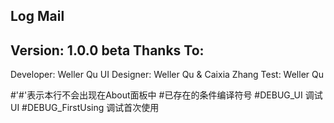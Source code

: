 ﻿Log Mail
-------------------------------
Version:	1.0.0 beta
Thanks To:	
-------------------------------
Developer:		Weller Qu
UI Designer:	Weller Qu
				& Caixia Zhang
Test:			Weller Qu

#'#'表示本行不会出现在About面板中
#已存在的条件编译符号
#DEBUG_UI			调试UI
#DEBUG_FirstUsing	调试首次使用